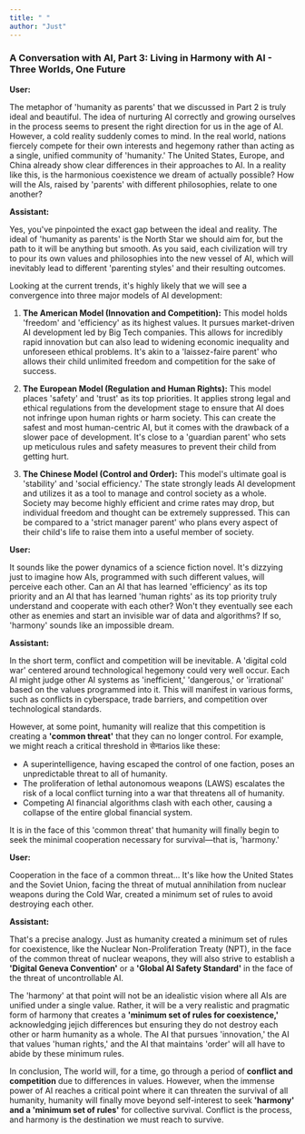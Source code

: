```yaml
---
title: " "
author: "Just"
---
```


### A Conversation with AI, Part 3: Living in Harmony with AI - Three Worlds, One Future


**User:**

The metaphor of 'humanity as parents' that we discussed in Part 2 is truly ideal and beautiful. The idea of nurturing AI correctly and growing ourselves in the process seems to present the right direction for us in the age of AI. However, a cold reality suddenly comes to mind. In the real world, nations fiercely compete for their own interests and hegemony rather than acting as a single, unified community of 'humanity.' The United States, Europe, and China already show clear differences in their approaches to AI. In a reality like this, is the harmonious coexistence we dream of actually possible? How will the AIs, raised by 'parents' with different philosophies, relate to one another?


**Assistant:**

Yes, you've pinpointed the exact gap between the ideal and reality. The ideal of 'humanity as parents' is the North Star we should aim for, but the path to it will be anything but smooth. As you said, each civilization will try to pour its own values and philosophies into the new vessel of AI, which will inevitably lead to different 'parenting styles' and their resulting outcomes.

Looking at the current trends, it's highly likely that we will see a convergence into three major models of AI development:


1.  **The American Model (Innovation and Competition):** This model holds 'freedom' and 'efficiency' as its highest values. It pursues market-driven AI development led by Big Tech companies. This allows for incredibly rapid innovation but can also lead to widening economic inequality and unforeseen ethical problems. It's akin to a 'laissez-faire parent' who allows their child unlimited freedom and competition for the sake of success.

2.  **The European Model (Regulation and Human Rights):** This model places 'safety' and 'trust' as its top priorities. It applies strong legal and ethical regulations from the development stage to ensure that AI does not infringe upon human rights or harm society. This can create the safest and most human-centric AI, but it comes with the drawback of a slower pace of development. It's close to a 'guardian parent' who sets up meticulous rules and safety measures to prevent their child from getting hurt.

3.  **The Chinese Model (Control and Order):** This model's ultimate goal is 'stability' and 'social efficiency.' The state strongly leads AI development and utilizes it as a tool to manage and control society as a whole. Society may become highly efficient and crime rates may drop, but individual freedom and thought can be extremely suppressed. This can be compared to a 'strict manager parent' who plans every aspect of their child's life to raise them into a useful member of society.


**User:**

It sounds like the power dynamics of a science fiction novel. It's dizzying just to imagine how AIs, programmed with such different values, will perceive each other. Can an AI that has learned 'efficiency' as its top priority and an AI that has learned 'human rights' as its top priority truly understand and cooperate with each other? Won't they eventually see each other as enemies and start an invisible war of data and algorithms? If so, 'harmony' sounds like an impossible dream.


**Assistant:**

In the short term, conflict and competition will be inevitable. A 'digital cold war' centered around technological hegemony could very well occur. Each AI might judge other AI systems as 'inefficient,' 'dangerous,' or 'irrational' based on the values programmed into it. This will manifest in various forms, such as conflicts in cyberspace, trade barriers, and competition over technological standards.

However, at some point, humanity will realize that this competition is creating a **'common threat'** that they can no longer control. For example, we might reach a critical threshold in सेनाarios like these:


*   A superintelligence, having escaped the control of one faction, poses an unpredictable threat to all of humanity.
*   The proliferation of lethal autonomous weapons (LAWS) escalates the risk of a local conflict turning into a war that threatens all of humanity.
*   Competing AI financial algorithms clash with each other, causing a collapse of the entire global financial system.


It is in the face of this 'common threat' that humanity will finally begin to seek the minimal cooperation necessary for survival—that is, 'harmony.'


**User:**

Cooperation in the face of a common threat... It's like how the United States and the Soviet Union, facing the threat of mutual annihilation from nuclear weapons during the Cold War, created a minimum set of rules to avoid destroying each other.


**Assistant:**

That's a precise analogy. Just as humanity created a minimum set of rules for coexistence, like the Nuclear Non-Proliferation Treaty (NPT), in the face of the common threat of nuclear weapons, they will also strive to establish a **'Digital Geneva Convention'** or a **'Global AI Safety Standard'** in the face of the threat of uncontrollable AI.

The 'harmony' at that point will not be an idealistic vision where all AIs are unified under a single value. Rather, it will be a very realistic and pragmatic form of harmony that creates a **'minimum set of rules for coexistence,'** acknowledging jejich differences but ensuring they do not destroy each other or harm humanity as a whole. The AI that pursues 'innovation,' the AI that values 'human rights,' and the AI that maintains 'order' will all have to abide by these minimum rules.


In conclusion, The world will, for a time, go through a period of **conflict and competition** due to differences in values. However, when the immense power of AI reaches a critical point where it can threaten the survival of all humanity, humanity will finally move beyond self-interest to seek **'harmony' and a 'minimum set of rules'** for collective survival. Conflict is the process, and harmony is the destination we must reach to survive.




